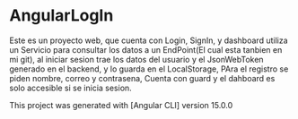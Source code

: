 # AngularLogIn

Este es un proyecto web, que cuenta con Login, SignIn, y dashboard utiliza un Servicio para consultar los datos a un EndPoint(El cual esta tanbien en mi git), al iniciar sesion trae los datos del usuario y el JsonWebToken generado en el backend, y lo guarda en el LocalStorage, PAra el registro se piden nombre, correo y contrasena, Cuenta con guard y el dahboard es solo accesible si se inicia sesion. 


This project was generated with [Angular CLI] version 15.0.0
